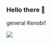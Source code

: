 ### Hello there 👋
general Kenobi!
<div style="display:flex;gap:30px;flex-wrap:wrap;">
  <img src="https://img.shields.io/badge/XNA_but_less_tutorials-red?style=for-the-badge&logo=monogame">
</div>

<!--
**Ash-cranE/Ash-cranE** is a ✨ _special_ ✨ repository because its `README.md` (this file) appears on your GitHub profile.

Here are some ideas to get you started:

- 🔭 I’m currently working on ...
- 🌱 I’m currently learning ...
- 👯 I’m looking to collaborate on ...
- 🤔 I’m looking for help with ...
- 💬 Ask me about ...
- 📫 How to reach me: ...
- 😄 Pronouns: ...
- ⚡ Fun fact: ...
-->
